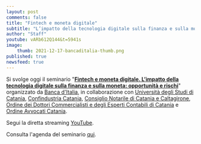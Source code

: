 ```yaml
---
layout: post
comments: false
title: "Fintech e moneta digitale"
subtitle: "L’impatto della tecnologia digitale sulla finanza e sulla moneta: opportunità e rischi"
author: "Staff"
youtube: vARb612Q144&t=5941s
image:
    thumb: 2021-12-17-bancaditalia-thumb.png
published: true
newsfeed: true
---
```


Si svolge oggi il seminario "[**Fintech e moneta digitale. L’impatto della tecnologia digitale sulla finanza e sulla moneta: opportunità e rischi**](https://dgi.io/docs/20211217-bancaditalia.pdf)" organizzato da [Banca d'Italia](https://www.bancaditalia.it), in collaborazione con [Università degli Studi di Catania](https://www.unict.it/en), [Confindustria Catania](https://www.confindustriact.it/), [Consiglio Notarile di Catania e Caltagirone](https://www.consiglionotarilecatania.it/), [Ordine dei Dottori Commercialisti e degli Esperti Contabili di Catania](http://www.odcec.ct.it/) e [Ordine Avvocati Catania](https://www.ordineavvocaticatania.it/).

Segui la diretta streaming [YouTube](https://youtu.be/vARb612Q144&t=5941s).

Consulta l'agenda del seminario [qui](https://dgi.io/docs/20211217-bancaditalia.pdf).
